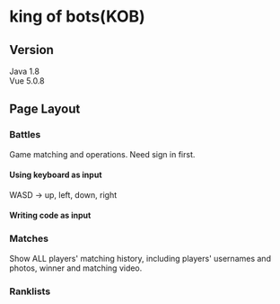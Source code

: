 # king of bots(KOB)

## Version
Java 1.8
<br> Vue 5.0.8

## Page Layout
### Battles
Game matching and operations. Need sign in first.
#### Using keyboard as input
WASD -> up, left, down, right
#### Writing code as input


### Matches
Show ALL players' matching history, including players' usernames and photos, winner and matching video.

### Ranklists
